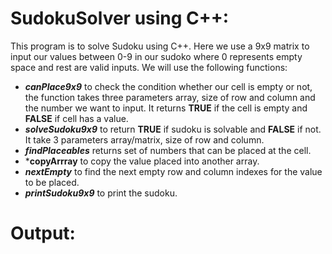 # SudokuSolver using C++:
This program is to solve Sudoku using C++. Here we use a 9x9 matrix to input our values between 0-9 in our sudoko where 0 represents empty space and rest are valid inputs.
We will use the following functions:
- ***canPlace9x9*** to check the condition whether our cell is empty or not, the function takes three parameters array, size of row and column and the number we want to 
    input. It returns **TRUE** if the cell is empty and **FALSE** if cell has a value.
- ***solveSudoku9x9*** to return **TRUE** if sudoku is solvable and **FALSE** if not. It take 3 parameters array/matrix, size of row and column.
- ***findPlaceables*** returns set of numbers that can be placed at the cell.
- ***copyArrray** to copy the value placed into another array.
- ***nextEmpty*** to find the next empty row and column indexes for the value to be placed.
- ***printSudoku9x9*** to print the sudoku.

# Output:
 
  
